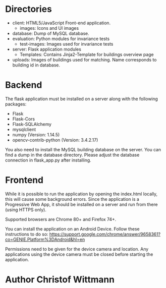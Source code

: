 # Directories
- client: HTML5/JavaScript Front-end application.
	- images: Icons and UI images
- database: Dump of MySQL database.
- evaluation: Python modules for invariance tests	
	- test-images: Images used for invariance tests
- server: Flask application modules
	- Templates: Contains Jinja2-Template for buildings overview page
- uploads: Images of buildings used for matching. Name corresponds to building id in database.

# Backend
The flask application must be installed on a server along with the following packages:
- Flask
- Flask-Cors
- Flask-SQLAlchemy
- mysqlclient
- numpy                 (Version: 1.14.5)  
- opencv-contrib-python (Version: 3.4.2.17)

You also need to install the MySQL building database on the server. You can find a dump
in the database directory. Please adjust the database connection in flask_app.py
after installing.

# Frontend
While it is possible to run the application by opening the index.html locally,
this will cause some background errors. Since the application is a Progressive Web App,
it should be installed on a server and run from there (using HTTPS only).

Supported browsers are Chrome 80+ and Firefox 74+.

You can install the application on an Android Device. Follow these instructions to do so:
https://support.google.com/chrome/answer/9658361?co=GENIE.Platform%3DAndroid&hl=en

Permissions need to be given for the device camera and location. 
Any applications using the device camera must be closed before starting the application.


# Author Christof Wittmann